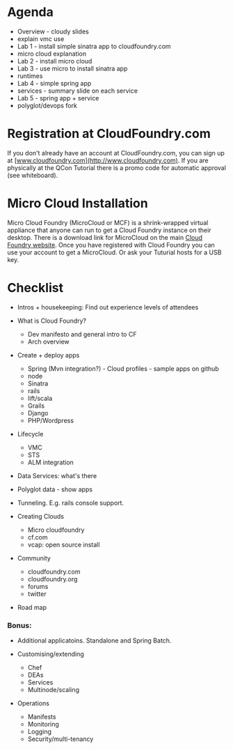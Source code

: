 # Agenda

* Overview - cloudy slides
* explain vmc use
* Lab 1 - install simple sinatra app to cloudfoundry.com
* micro cloud explanation
* Lab 2 - install micro cloud
* Lab 3 - use micro to install sinatra app
* runtimes
* Lab 4 - simple spring app
* services - summary slide on each service
* Lab 5 - spring app + service
* polyglot/devops fork

# Registration at CloudFoundry.com

If you don't already have an account at CloudFoundry.com, you can sign
up at [www.cloudfoundry.com](http://www.cloudfoundry.com).  If you are
physically at the QCon Tutorial there is a promo code for automatic
approval (see whiteboard).

# Micro Cloud Installation

Micro Cloud Foundry (MicroCloud or MCF) is a shrink-wrapped virtual
appliance that anyone can run to get a Cloud Foundry instance on their
desktop.  There is a download link for MicroCloud on the main
[Cloud Foundry website](http://www.cloudfoundry.com).  Once you have
registered with Cloud Foundry you can use your account to get a
MicroCloud.  Or ask your Tuturial hosts for a USB key.

# Checklist

* Intros + housekeeping: Find out experience levels of attendees

* What is Cloud Foundry?
   * Dev manifesto and general intro to CF
   * Arch overview

* Create + deploy apps
    * Spring (Mvn integration?) - Cloud profiles - sample apps on github
    * node
    * Sinatra
    * rails
    * lift/scala
    * Grails
    * Django
    * PHP/Wordpress

* Lifecycle
   * VMC
   * STS
   * ALM integration

* Data Services: what's there

* Polyglot data - show apps

* Tunneling.  E.g. rails console support.

* Creating Clouds
    * Micro cloudfoundry
    * cf.com
    * vcap: open source install

* Community
    * cloudfoundry.com
    * cloudfoundry.org
    * forums
    * twitter

* Road map

### Bonus:

* Additional applicatoins.  Standalone and Spring Batch.
 
* Customising/extending
    * Chef
    * DEAs
    * Services
    * Multinode/scaling

* Operations
    * Manifests
    * Monitoring
    * Logging
    * Security/multi-tenancy

